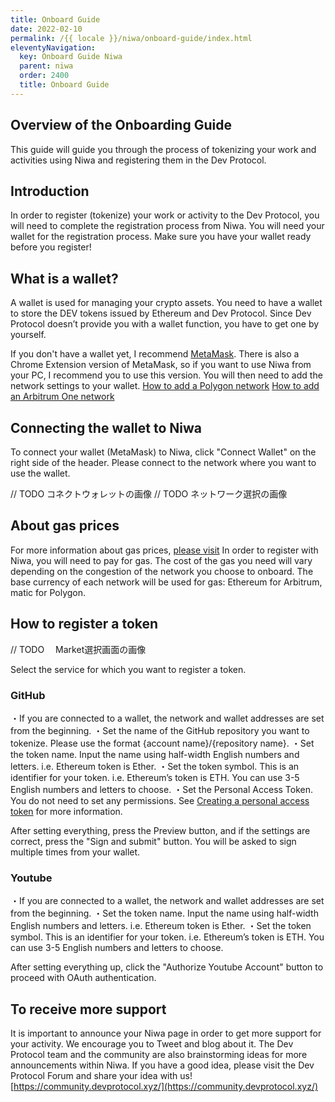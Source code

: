 ```yaml
---
title: Onboard Guide
date: 2022-02-10
permalink: /{{ locale }}/niwa/onboard-guide/index.html
eleventyNavigation:
  key: Onboard Guide Niwa
  parent: niwa
  order: 2400
  title: Onboard Guide
---
```


## Overview of the Onboarding Guide

This guide will guide you through the process of tokenizing your work and activities using Niwa and registering them in the Dev Protocol.

## Introduction

In order to register (tokenize) your work or activity to the Dev Protocol, you will need to complete the registration process from Niwa. You will need your wallet for the registration process. Make sure you have your wallet ready before you register!

## What is a wallet?

A wallet is used for managing your crypto assets. You need to have a wallet to store the DEV tokens issued by Ethereum and Dev Protocol. Since Dev Protocol doesn’t provide you with a wallet function, you have to get one by yourself.

If you don't have a wallet yet, I recommend [MetaMask](https://metamask.io/).
There is also a Chrome Extension version of MetaMask, so if you want to use Niwa from your PC, I recommend you to use this version.
You will then need to add the network settings to your wallet.
[How to add a Polygon network](https://docs.polygon.technology/docs/develop/metamask/config-polygon-on-metamask/)
[How to add an Arbitrum One network](https://wiki.rugdoc.io/docs/how-to-connect-metamask-to-the-arbitrum-one-network/)

## Connecting the wallet to Niwa

To connect your wallet (MetaMask) to Niwa, click "Connect Wallet" on the right side of the header.
Please connect to the network where you want to use the wallet.

// TODO コネクトウォレットの画像
// TODO ネットワーク選択の画像

## About gas prices

For more information about gas prices, [please visit](https://devprotocol.xyz/faq)
In order to register with Niwa, you will need to pay for gas. The cost of the gas you need will vary depending on the congestion of the network you choose to onboard.
The base currency of each network will be used for gas: Ethereum for Arbitrum, matic for Polygon.


## How to register a token

// TODO 　Market選択画面の画像

Select the service for which you want to register a token.

### GitHub
・If you are connected to a wallet, the network and wallet addresses are set from the beginning.
・Set the name of the GitHub repository you want to tokenize. Please use the format {account name}/{repository name}.
・Set the token name. Input the name using half-width English numbers and letters. i.e. Ethereum token is Ether. 
・Set the token symbol. This is an identifier for your token. i.e. Ethereum’s token is ETH. You can use 3-5 English numbers and letters to choose. 
・Set the Personal Access Token. You do not need to set any permissions. See [Creating a personal access token](https://docs.github.com/en/authentication/keeping-your-account-and-data-secure/creating-a-personal-access-token) for more information.

After setting everything, press the Preview button, and if the settings are correct, press the "Sign and submit" button.
You will be asked to sign multiple times from your wallet.


### Youtube
・If you are connected to a wallet, the network and wallet addresses are set from the beginning.
・Set the token name. Input the name using half-width English numbers and letters. i.e. Ethereum token is Ether. 
・Set the token symbol. This is an identifier for your token. i.e. Ethereum’s token is ETH. You can use 3-5 English numbers and letters to choose. 

After setting everything up, click the "Authorize Youtube Account" button to proceed with OAuth authentication.


## To receive more support

It is important to announce your Niwa page in order to get more support for your activity.
We encourage you to Tweet and blog about it. The Dev Protocol team and the community are also brainstorming ideas for more announcements within Niwa. If you have a good idea, please visit the Dev Protocol Forum and share your idea with us!
[https://community.devprotocol.xyz/](https://community.devprotocol.xyz/)
